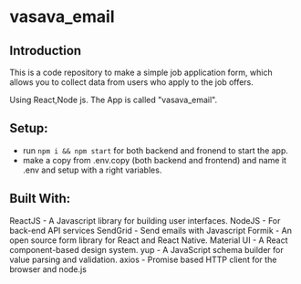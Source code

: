 # vasava_email


## Introduction

This is a code repository to make a simple job application form, which allows you to collect data from users who apply to the job offers.

Using React,Node js. The App is called "vasava_email".

## Setup:

- run `npm i && npm start` for both backend and fronend to start the app.
- make a copy from .env.copy (both backend and frontend) and name it .env and setup with a right variables.

## Built With:

ReactJS - A Javascript library for building user interfaces.
NodeJS - For back-end API services
SendGrid - Send emails with Javascript
Formik - An open source form library for React and React Native.
Material UI - A React component-based design system.
yup - A JavaScript schema builder for value parsing and validation.
axios - Promise based HTTP client for the browser and node.js
